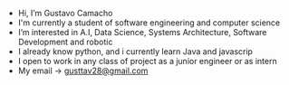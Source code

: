 - Hi, I’m Gustavo Camacho
- I'm currently a student of software engineering and computer science 
- I’m interested in A.I, Data Science, Systems Architecture, Software Development and robotic
- I already know python, and i currently learn Java and javascrip
- I open to work in any class of project as a junior engineer or as intern 
- My email -> gusttav28@gmail.com

<!---
Gusttav28/Gusttav28 is a ✨ special ✨ repository because its `README.md` (this file) appears on your GitHub profile.
You can click the Preview link to take a look at your changes.
--->
